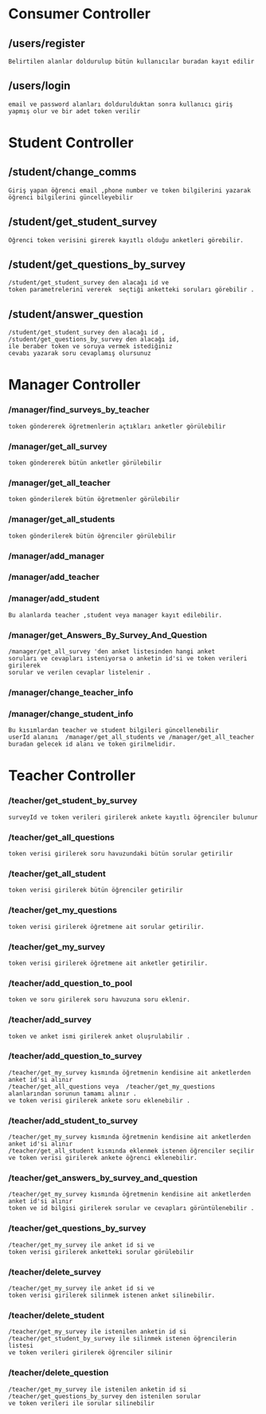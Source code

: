 

# Consumer Controller
## /users/register
    Belirtilen alanlar doldurulup bütün kullanıcılar buradan kayıt edilir
## /users/login
    email ve password alanları doldurulduktan sonra kullanıcı giriş
    yapmış olur ve bir adet token verilir

# Student Controller

## /student/change_comms
    Giriş yapan öğrenci email ,phone number ve token bilgilerini yazarak 
    öğrenci bilgilerini güncelleyebilir
## /student/get_student_survey
    Öğrenci token verisini girerek kayıtlı olduğu anketleri görebilir.
## /student/get_questions_by_survey
    /student/get_student_survey den alacağı id ve
    token parametrelerini vererek  seçtiği anketteki soruları görebilir .
## /student/answer_question
    /student/get_student_survey den alacağı id ,
    /student/get_questions_by_survey den alacağı id,
    ile beraber token ve soruya vermek istediğiniz 
    cevabı yazarak soru cevaplamış olursunuz
    

# Manager Controller

### /manager/find_surveys_by_teacher
    token göndererek öğretmenlerin açtıkları anketler görülebilir
### /manager/get_all_survey
    token göndererek bütün anketler görülebilir
### /manager/get_all_teacher
    token gönderilerek bütün öğretmenler görülebilir
### /manager/get_all_students
    token gönderilerek bütün öğrenciler görülebilir 

### /manager/add_manager
### /manager/add_teacher
### /manager/add_student
    Bu alanlarda teacher ,student veya manager kayıt edilebilir.
    
### /manager/get_Answers_By_Survey_And_Question
    /manager/get_all_survey 'den anket listesinden hangi anket
    soruları ve cevapları isteniyorsa o anketin id'si ve token verileri girilerek
    sorular ve verilen cevaplar listelenir .

### /manager/change_teacher_info
### /manager/change_student_info
    Bu kısımlardan teacher ve student bilgileri güncellenebilir 
    userId alanını  /manager/get_all_students ve /manager/get_all_teacher 
    buradan gelecek id alanı ve token girilmelidir.

# Teacher Controller 

### /teacher/get_student_by_survey
    surveyId ve token verileri girilerek ankete kayıtlı öğrenciler bulunur
### /teacher/get_all_questions
    token verisi girilerek soru havuzundaki bütün sorular getirilir
### /teacher/get_all_student
    token verisi girilerek bütün öğrenciler getirilir
### /teacher/get_my_questions
    token verisi girilerek öğretmene ait sorular getirilir.
### /teacher/get_my_survey
    token verisi girilerek öğretmene ait anketler getirilir.
### /teacher/add_question_to_pool
    token ve soru girilerek soru havuzuna soru eklenir.
### /teacher/add_survey
    token ve anket ismi girilerek anket oluşrulabilir .
### /teacher/add_question_to_survey
    /teacher/get_my_survey kısmında öğretmenin kendisine ait anketlerden anket id'si alınır 
    /teacher/get_all_questions veya  /teacher/get_my_questions alanlarından sorunun tamamı alınır .
    ve token verisi girilerek ankete soru eklenebilir .
### /teacher/add_student_to_survey
    /teacher/get_my_survey kısmında öğretmenin kendisine ait anketlerden anket id'si alınır
    /teacher/get_all_student kısmında eklenmek istenen öğrenciler seçilir
    ve token verisi girilerek ankete öğrenci eklenebilir.
### /teacher/get_answers_by_survey_and_question
    /teacher/get_my_survey kısmında öğretmenin kendisine ait anketlerden anket id'si alınır
    token ve id bilgisi girilerek sorular ve cevapları görüntülenebilir .

### /teacher/get_questions_by_survey
    /teacher/get_my_survey ile anket id si ve 
    token verisi girilerek anketteki sorular görülebilir
    
### /teacher/delete_survey
    /teacher/get_my_survey ile anket id si ve 
    token verisi girilerek silinmek istenen anket silinebilir.

### /teacher/delete_student
    /teacher/get_my_survey ile istenilen anketin id si
    /teacher/get_student_by_survey ile silinmek istenen öğrencilerin listesi
    ve token verileri girilerek öğrenciler silinir 

### /teacher/delete_question
    /teacher/get_my_survey ile istenilen anketin id si
    /teacher/get_questions_by_survey den istenilen sorular
    ve token verileri ile sorular silinebilir
    
















